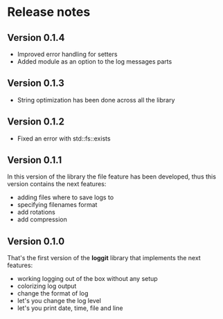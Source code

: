 # Release notes 

## Version 0.1.4
- Improved error handling for setters
- Added module as an option to the log messages parts

## Version 0.1.3
- String optimization has been done across all the library

## Version 0.1.2
- Fixed an error with std::fs::exists

## Version 0.1.1
In this version of the library the file feature has been developed, thus this version contains the next features:
- adding files where to save logs to
- specifying filenames format
- add rotations
- add compression

## Version 0.1.0
That's the first version of the **loggit** library that implements the next features:
- working logging out of the box without any setup
- colorizing log output
- change the format of log
- let's you change the log level
- let's you print date, time, file and line
